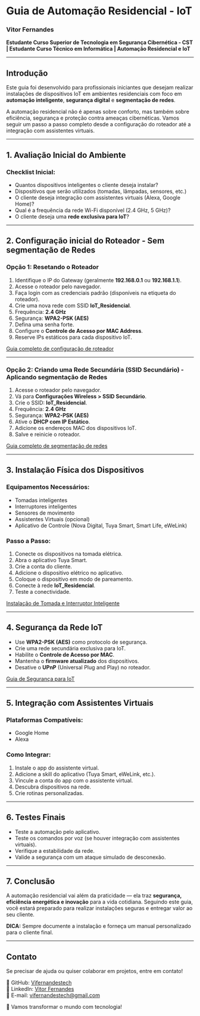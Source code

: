 # Guia de Automação Residencial - IoT

### Vitor Fernandes

**Estudante Curso Superior de Tecnologia em Segurança Cibernética - CST | Estudante Curso Técnico em Informática | Automação Residencial e IoT**

---

## Introdução

Este guia foi desenvolvido para profissionais iniciantes que desejam realizar instalações de dispositivos IoT em ambientes residenciais com foco em **automação inteligente**, **segurança digital** e **segmentação de redes**.

A automação residencial não é apenas sobre conforto, mas também sobre eficiência, segurança e proteção contra ameaças cibernéticas. Vamos seguir um passo a passo completo desde a configuração do roteador até a integração com assistentes virtuais.

---

## 1. Avaliação Inicial do Ambiente

### Checklist Inicial:

- Quantos dispositivos inteligentes o cliente deseja instalar?
- Dispositivos que serão utilizados (tomadas, lâmpadas, sensores, etc.)
- O cliente deseja integração com assistentes virtuais (Alexa, Google Home)?
- Qual é a frequência da rede Wi-Fi disponível (2.4 GHz, 5 GHz)?
- O cliente deseja uma **rede exclusiva para IoT**?

---

## 2. Configuração inicial do Roteador - Sem segmentação de Redes

### Opção 1: Resetando o Roteador

1. Identifique o IP do Gateway (geralmente **192.168.0.1** ou **192.168.1.1**).
2. Acesse o roteador pelo navegador.
3. Faça login com as credenciais padrão (disponíveis na etiqueta do roteador).
4. Crie uma nova rede com SSID **IoT_Residencial**.
5. Frequência: **2.4 GHz**
6. Segurança: **WPA2-PSK (AES)**
7. Defina uma senha forte.
8. Configure o **Controle de Acesso por MAC Address**.
9. Reserve IPs estáticos para cada dispositivo IoT.

[Guia completo de configuração de roteador](#)

---

### Opção 2: Criando uma Rede Secundária (SSID Secundário) - Aplicando segmentação de Redes

1. Acesse o roteador pelo navegador.
2. Vá para **Configurações Wireless > SSID Secundário**.
3. Crie o SSID: **IoT_Residencial**.
4. Frequência: **2.4 GHz**
5. Segurança: **WPA2-PSK (AES)**
6. Ative o **DHCP com IP Estático**.
7. Adicione os endereços MAC dos dispositivos IoT.
8. Salve e reinicie o roteador.

[Guia completo de segmentação de redes](#)

---

## 3. Instalação Física dos Dispositivos

### Equipamentos Necessários:

- Tomadas inteligentes
- Interruptores inteligentes
- Sensores de movimento
- Assistentes Virtuais (opcional)
- Aplicativo de Controle (Nova Digital, Tuya Smart, Smart Life, eWeLink)

### Passo a Passo:

1. Conecte os dispositivos na tomada elétrica.
2. Abra o aplicativo Tuya Smart.
3. Crie a conta do cliente.
4. Adicione o dispositivo elétrico no aplicativo.
5. Coloque o dispositivo em modo de pareamento.
6. Conecte à rede **IoT_Residencial**.
7. Teste a conectividade.

[Instalação de Tomada e Interruptor Inteligente](#)

---

## 4. Segurança da Rede IoT

- Use **WPA2-PSK (AES)** como protocolo de segurança.
- Crie uma rede secundária exclusiva para IoT.
- Habilite o **Controle de Acesso por MAC**.
- Mantenha o **firmware atualizado** dos dispositivos.
- Desative o **UPnP** (Universal Plug and Play) no roteador.

[Guia de Segurança para IoT](#)

---

## 5. Integração com Assistentes Virtuais

### Plataformas Compatíveis:

- Google Home
- Alexa

### Como Integrar:

1. Instale o app do assistente virtual.
2. Adicione a skill do aplicativo (Tuya Smart, eWeLink, etc.).
3. Vincule a conta do app com o assistente virtual.
4. Descubra dispositivos na rede.
5. Crie rotinas personalizadas.

---

## 6. Testes Finais

- Teste a automação pelo aplicativo.
- Teste os comandos por voz (se houver integração com assistentes virtuais).
- Verifique a estabilidade da rede.
- Valide a segurança com um ataque simulado de desconexão.

---

## 7. Conclusão

A automação residencial vai além da praticidade — ela traz **segurança, eficiência energética e inovação** para a vida cotidiana. Seguindo este guia, você estará preparado para realizar instalações seguras e entregar valor ao seu cliente.

**DICA:** Sempre documente a instalação e forneça um manual personalizado para o cliente final.

---

## Contato

Se precisar de ajuda ou quiser colaborar em projetos, entre em contato!

🔗 GitHub: [Vifernandestech](https://github.com/Vifernandestech)  
💼 LinkedIn: [Vitor Fernandes](https://www.linkedin.com/in/vifernandestech/)  
📧 E-mail: [vifernandestech@gmail.com](mailto:vifernandestech@gmail.com)  

🚀 Vamos transformar o mundo com tecnologia!


